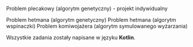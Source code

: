 
Problem plecakowy (algorytm genetyczny) - projekt indywidualny

Problem hetmana (algorytm genetyczny)
Problem hetmana (algorytm wspinaczki)
Problem komiwojażera (algorytm symulowanego wyżarzania)

Wszystkie zadania zostały napisane w języku **Kotlin**.